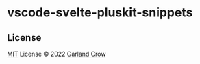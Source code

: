 # vscode-svelte-pluskit-snippets

## License

[MIT](./LICENSE) License © 2022 [Garland Crow](https://github.com/garlandcrow)
